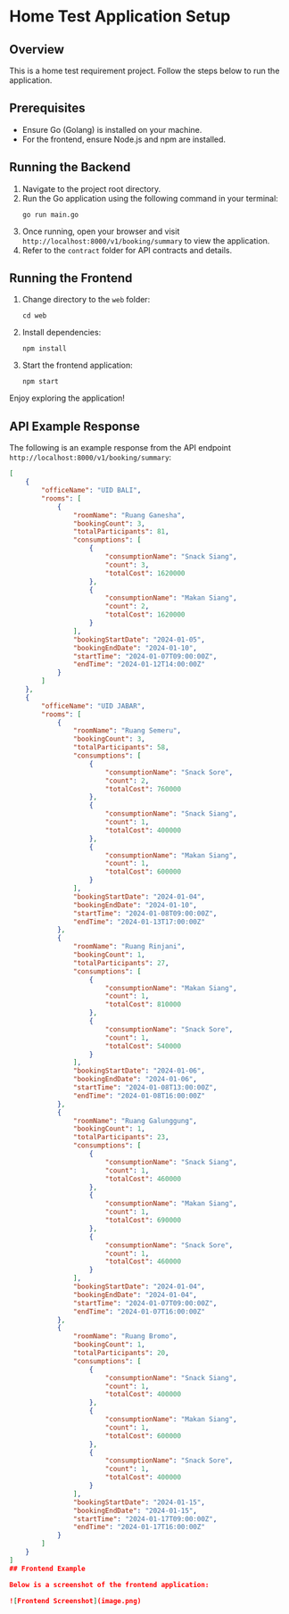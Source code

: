 # Home Test Application Setup

## Overview
This is a home test requirement project. Follow the steps below to run the application.

## Prerequisites
- Ensure Go (Golang) is installed on your machine.
- For the frontend, ensure Node.js and npm are installed.

## Running the Backend
1. Navigate to the project root directory.
2. Run the Go application using the following command in your terminal:
    ```
    go run main.go
    ```
3. Once running, open your browser and visit `http://localhost:8000/v1/booking/summary` to view the application.
4. Refer to the `contract` folder for API contracts and details.

## Running the Frontend
1. Change directory to the `web` folder:
    ```
    cd web
    ```
2. Install dependencies:
    ```
    npm install
    ```
3. Start the frontend application:
    ```
    npm start
    ```

Enjoy exploring the application!

## API Example Response

The following is an example response from the API endpoint `http://localhost:8000/v1/booking/summary`:

```json
[
    {
        "officeName": "UID BALI",
        "rooms": [
            {
                "roomName": "Ruang Ganesha",
                "bookingCount": 3,
                "totalParticipants": 81,
                "consumptions": [
                    {
                        "consumptionName": "Snack Siang",
                        "count": 3,
                        "totalCost": 1620000
                    },
                    {
                        "consumptionName": "Makan Siang",
                        "count": 2,
                        "totalCost": 1620000
                    }
                ],
                "bookingStartDate": "2024-01-05",
                "bookingEndDate": "2024-01-10",
                "startTime": "2024-01-07T09:00:00Z",
                "endTime": "2024-01-12T14:00:00Z"
            }
        ]
    },
    {
        "officeName": "UID JABAR",
        "rooms": [
            {
                "roomName": "Ruang Semeru",
                "bookingCount": 3,
                "totalParticipants": 58,
                "consumptions": [
                    {
                        "consumptionName": "Snack Sore",
                        "count": 2,
                        "totalCost": 760000
                    },
                    {
                        "consumptionName": "Snack Siang",
                        "count": 1,
                        "totalCost": 400000
                    },
                    {
                        "consumptionName": "Makan Siang",
                        "count": 1,
                        "totalCost": 600000
                    }
                ],
                "bookingStartDate": "2024-01-04",
                "bookingEndDate": "2024-01-10",
                "startTime": "2024-01-08T09:00:00Z",
                "endTime": "2024-01-13T17:00:00Z"
            },
            {
                "roomName": "Ruang Rinjani",
                "bookingCount": 1,
                "totalParticipants": 27,
                "consumptions": [
                    {
                        "consumptionName": "Makan Siang",
                        "count": 1,
                        "totalCost": 810000
                    },
                    {
                        "consumptionName": "Snack Sore",
                        "count": 1,
                        "totalCost": 540000
                    }
                ],
                "bookingStartDate": "2024-01-06",
                "bookingEndDate": "2024-01-06",
                "startTime": "2024-01-08T13:00:00Z",
                "endTime": "2024-01-08T16:00:00Z"
            },
            {
                "roomName": "Ruang Galunggung",
                "bookingCount": 1,
                "totalParticipants": 23,
                "consumptions": [
                    {
                        "consumptionName": "Snack Siang",
                        "count": 1,
                        "totalCost": 460000
                    },
                    {
                        "consumptionName": "Makan Siang",
                        "count": 1,
                        "totalCost": 690000
                    },
                    {
                        "consumptionName": "Snack Sore",
                        "count": 1,
                        "totalCost": 460000
                    }
                ],
                "bookingStartDate": "2024-01-04",
                "bookingEndDate": "2024-01-04",
                "startTime": "2024-01-07T09:00:00Z",
                "endTime": "2024-01-07T16:00:00Z"
            },
            {
                "roomName": "Ruang Bromo",
                "bookingCount": 1,
                "totalParticipants": 20,
                "consumptions": [
                    {
                        "consumptionName": "Snack Siang",
                        "count": 1,
                        "totalCost": 400000
                    },
                    {
                        "consumptionName": "Makan Siang",
                        "count": 1,
                        "totalCost": 600000
                    },
                    {
                        "consumptionName": "Snack Sore",
                        "count": 1,
                        "totalCost": 400000
                    }
                ],
                "bookingStartDate": "2024-01-15",
                "bookingEndDate": "2024-01-15",
                "startTime": "2024-01-17T09:00:00Z",
                "endTime": "2024-01-17T16:00:00Z"
            }
        ]
    }
]
## Frontend Example

Below is a screenshot of the frontend application:

![Frontend Screenshot](image.png)
```
